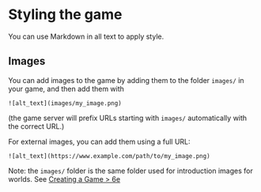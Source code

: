 # Styling the game

You can use Markdown in all text to apply style.

## Images

You can add images to the game by adding them to the folder `images/` in your game, and
then add them with

```
![alt_text](images/my_image.png)
```

(the game server will prefix URLs starting with `images/` automatically with the correct URL.)

For external images, you can add them using a full URL:

```
![alt_text](https://www.example.com/path/to/my_image.png)
```

Note: the `images/` folder is the same folder used for introduction images for worlds.
See [Creating a Game > 6e](../game-development/create_game.md#6-e-extra-images)
